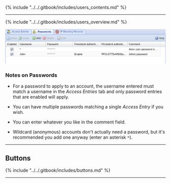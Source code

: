 {% include "../../.gitbook/includes/users_contents.md" %}

---

{% include "../../.gitbook/includes/users_overview.md" %}

!['Passwords' Tab](../../.gitbook/assets/doc/users/passwords_tab.png)

### Notes on Passwords

* For a password to apply to an account, the username entered must match 
a username in the *Access Entries* tab and only password entries that are 
enabled will apply.

* You can have multiple passwords matching a single *Access Entry* if you 
wish.

* You can enter whatever you like in the comment field.

* Wildcard (anonymous) accounts don't actually need a password, but it's 
recommended you add one anyway (enter an asterisk `*`).

---

## Buttons

{% include "../../.gitbook/includes/buttons.md" %}


---

